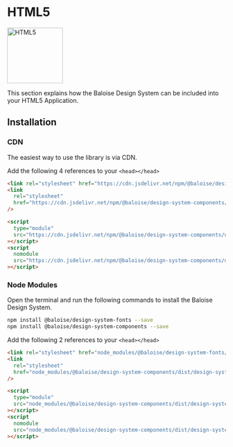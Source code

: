 # HTML5

<img style="width: 128px;" src="https://cdn.iconscout.com/icon/free/png-512/html5-10-569380.png" data-origin="https://cdn.iconscout.com/icon/free/png-512/html5-10-569380.png" alt="HTML5">

This section explains how the Baloise Design System can be included into your HTML5 Application.

## Installation

### CDN

The easiest way to use the library is via CDN.

Add the following 4 references to your `<head></head>`

```html
<link rel="stylesheet" href="https://cdn.jsdelivr.net/npm/@baloise/design-system-fonts/lib/fonts.cdn.css" />
<link
  rel="stylesheet"
  href="https://cdn.jsdelivr.net/npm/@baloise/design-system-components/dist/design-system-components/design-system-components.css"
/>

<script
  type="module"
  src="https://cdn.jsdelivr.net/npm/@baloise/design-system-components/dist/design-system-components/design-system-components.esm.js"
></script>
<script
  nomodule
  src="https://cdn.jsdelivr.net/npm/@baloise/design-system-components/dist/design-system-components/design-system-components.js"
></script>
```

### Node Modules

Open the terminal and run the following commands to install the Baloise Design System.

```bash
npm install @baloise/design-system-fonts --save
npm install @baloise/design-system-components --save
```

Add the following 2 references to your `<head></head>`

```html
<link rel="stylesheet" href="node_modules/@baloise/design-system-fonts/lib/fonts.cdn.css" />
<link
  rel="stylesheet"
  href="node_modules/@baloise/design-system-components/dist/design-system-components/design-system-components.css"
/>

<script
  type="module"
  src="node_modules/@baloise/design-system-components/dist/design-system-components/design-system-components.esm.js"
></script>
<script
  nomodule
  src="node_modules/@baloise/design-system-components/dist/design-system-components/design-system-components.js"
></script>
```
